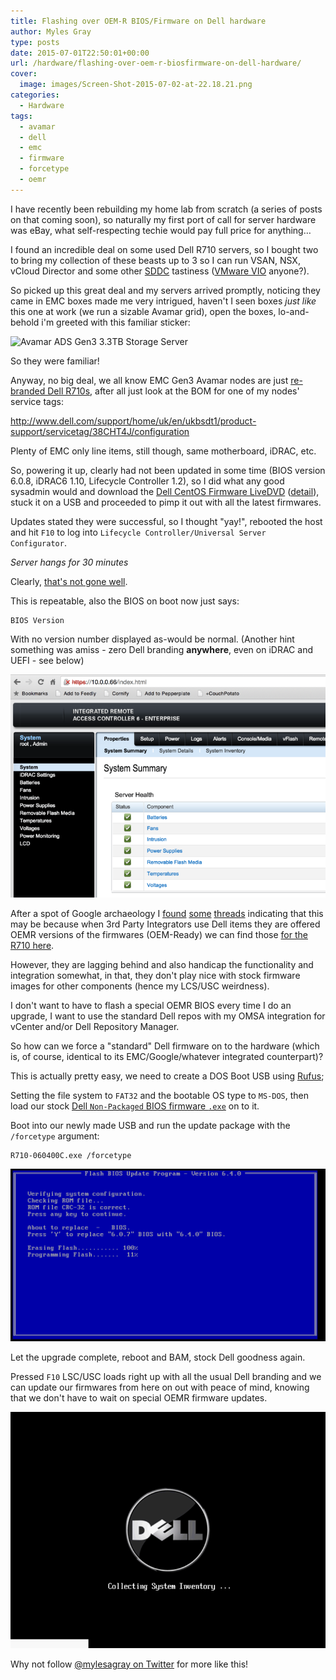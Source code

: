 ```yaml
---
title: Flashing over OEM-R BIOS/Firmware on Dell hardware
author: Myles Gray
type: posts
date: 2015-07-01T22:50:01+00:00
url: /hardware/flashing-over-oem-r-biosfirmware-on-dell-hardware/
cover:
  image: images/Screen-Shot-2015-07-02-at-22.18.21.png
categories:
  - Hardware
tags:
  - avamar
  - dell
  - emc
  - firmware
  - forcetype
  - oemr
---
```


I have recently been rebuilding my home lab from scratch (a series of posts on that coming soon), so naturally my first port of call for server hardware was eBay, what self-respecting techie would pay full price for anything&#8230;

I found an incredible deal on some used Dell R710 servers, so I bought two to bring my collection of these beasts up to 3 so I can run VSAN, NSX, vCloud Director and some other [SDDC][1] tastiness ([VMware VIO][2] anyone?).

So picked up this great deal and my servers arrived promptly, noticing they came in EMC boxes made me very intrigued, haven't I seen boxes _just like_ this one at work (we run a sizable Avamar grid), open the boxes, lo-and-behold i'm greeted with this familiar sticker:

![Avamar ADS Gen3 3.3TB Storage Server][3] 

So they were familiar!

Anyway, no big deal, we all know EMC Gen3 Avamar nodes are just [re-branded Dell R710s][4], after all just look at the BOM for one of my nodes' service tags:

<http://www.dell.com/support/home/uk/en/ukbsdt1/product-support/servicetag/38CHT4J/configuration>

Plenty of EMC only line items, still though, same motherboard, iDRAC, etc.

So, powering it up, clearly had not been updated in some time (BIOS version 6.0.8, iDRAC6 1.10, Lifecycle Controller 1.2), so I did what any good sysadmin would and download the [Dell CentOS Firmware LiveDVD][5] ([detail][6]), stuck it on a USB and proceeded to pimp it out with all the latest firmwares.

Updates stated they were successful, so I thought "yay!", rebooted the host and hit `F10` to log into `Lifecycle Controller/Universal Server Configurator`.

_Server hangs for 30 minutes_

Clearly, [that's not gone well][7].

This is repeatable, also the BIOS on boot now just says:

    BIOS Version
    

With no version number displayed as-would be normal. (Another hint something was amiss - zero Dell branding **anywhere**, even on iDRAC and UEFI - see below)

![Dell iDRAC No Branding][8] 

After a spot of Google archaeology I [found][9] [some][10] [threads][11] indicating that this may be because when 3rd Party Integrators use Dell items they are offered OEMR versions of the firmwares (OEM-Ready) we can find those [for the R710 here][12].

However, they are lagging behind and also handicap the functionality and integration somewhat, in that, they don't play nice with stock firmware images for other components (hence my LCS/USC weirdness).

I don't want to have to flash a special OEMR BIOS every time I do an upgrade, I want to use the standard Dell repos with my OMSA integration for vCenter and/or Dell Repository Manager.

So how can we force a "standard" Dell firmware on to the hardware (which is, of course, identical to its EMC/Google/whatever integrated counterpart)?

This is actually pretty easy, we need to create a DOS Boot USB using [Rufus][13];

Setting the file system to `FAT32` and the bootable OS type to `MS-DOS`, then load our stock [Dell `Non-Packaged` BIOS firmware `.exe`][14] on to it.

Boot into our newly made USB and run the update package with the `/forcetype` argument:

    R710-060400C.exe /forcetype
    

![Dell BIOS flash utility][15] 

Let the upgrade complete, reboot and BAM, stock Dell goodness again.

Pressed `F10` LSC/USC loads right up with all the usual Dell branding and we can update our firmwares from here on out with peace of mind, knowing that we don't have to wait on special OEMR firmware updates.

![Dell Branding Back][16] 

Why not follow [@mylesagray on Twitter][17] for more like this!

 [1]: https://en.wikipedia.org/wiki/Software-defined_data_center
 [2]: https://www.vmware.com/uk/products/openstack?src=vmw_so_vex_mgray_1080
 [3]: images/thumb_IMG_0776_1024.jpg
 [4]: http://www.dell.com/learn/us/en/555/oem/oem-class-hardware-page
 [5]: http://linux.dell.com/files/openmanage-contributions/
 [6]: http://en.community.dell.com/techcenter/b/techcenter/archive/2011/08/17/centos-based-livedvd-to-update-firmware-on-dell-servers
 [7]: https://www.youtube.com/watch?v=QQh56geU0X8
 [8]: images/Screen-Shot-2015-07-02-at-21.47.54.png
 [9]: http://mickitblog.blogspot.co.uk/2011/09/dell-bios-switches.html
 [10]: http://www.itwalkthru.com/2013/03/how-to-flash-google-search-appliance-to.html
 [11]: http://en.community.dell.com/support-forums/servers/f/956/t/19605760
 [12]: http://downloads.dell.com/published/pages/oth-r710.html
 [13]: https://rufus.akeo.ie/
 [14]: http://poweredgec.com/latest_poweredge-11g.html#R710%20BIOS
 [15]: images/Screen-Shot-2015-07-02-at-22.18.21.png
 [16]: images/Screen-Shot-2015-07-02-at-22.21.56.png
 [17]: https://twitter.com/mylesagray